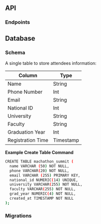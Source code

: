 
## API
### Endpoints



## Database


### Schema
A single table to store attendees information:

| Column | Type |
|----|----|
| Name  | String |
| Phone Number | Int |
| Email | String |
| National ID | Int | 
| University | String |
| Faculty | String |
| Graduation Year | Int |
| Registration Time | Timestamp |

**Example Create Table Command**
```bash
CREATE TABLE machathon_summit (
  name VARCHAR (50) NOT NULL,
  phone VARCHAR(20) NOT NULL,
  email VARCHAR (255) PRIMARY KEY,
  national_id NUMERIC(14) UNIQUE,
  university VARCHAR(255) NOT NULL,
  faculty VARCHAR(255) NOT NULL,
  grad_year NUMERIC(4) NOT NULL,
  created_at TIMESTAMP NOT NULL
);
```


### Migrations